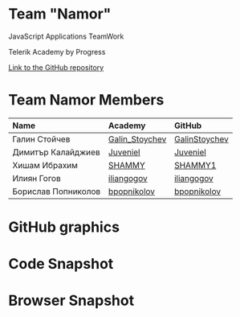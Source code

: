 <!-- section start -->
<!-- attr: { class:'slide-title', showInPresentation:true, hasScriptWrapper:true } -->
# Team "Namor"

<!-- <img showInPresentation="true" class="slide-image" src="imgs/namorLogo.jpg" style="top:30%; left:49%; width:30.36%; z-index:-1" /> -->

<div class="signature">
	<p class="signature-course">JavaScript Applications TeamWork</p>
	<p class="signature-initiative">Telerik Academy by Progress</p>
	<a href="http://github.com/Team-Namor/Book-Store" class="signature-link">Link to the GitHub repository</a>
</div>

<!-- section start -->
<!-- attr: { showInPresentation:true, style:'font-size: 0.7em' } -->

# Team Namor Members

| Name | Academy | GitHub |
| :------------- | :------------------- | :--------------------------------------------|
| Галин Стойчев  | [Galin_Stoychev](http://telerikacademy.com/Users/Galin_Stoychev)  | [GalinStoychev](http://github.com/GalinStoychev)  |
| Димитър Калайджиев | [Juveniel](http://telerikacademy.com/Users/Juveniel)| [Juveniel](http://github.com/Juveniel)|
| Хишам Ибрахим   | [SHAMMY](http://telerikacademy.com/Users/SHAMMY)          | [SHAMMY1](http://github.com/SHAMMY1)|
| Илиян Гогов  | [iliangogov](http://telerikacademy.com/Users/iliangogov)    | [iliangogov](http://github.com/iliangogov)|
| Борислав Попниколов | [bpopnikolov ](http://telerikacademy.com/Users/kissaev)   | [bpopnikolov](https://github.com/bpopnikolov) |
 

<!-- section start -->
<!-- attr: { class:'slide-title', showInPresentation:true, hasScriptWrapper:true } -->

# GitHub graphics

<!-- ![](./imgs/githubGraphics.png) -->

<!-- <img showInPresentation="true" class="slide-image" src="imgs/githubGraphics.png" style="top:25%; left:10%; width:80%; z-index:-1" /> -->


 <!-- section start -->
<!-- attr: { showInPresentation:true, style:'font-size: 0.7em', hasScriptWrapper:true } -->

# Code Snapshot

<!-- ![](./imgs/codeSnap.png) -->

<!-- <img showInPresentation="true" class="slide-image" src="imgs/codeSnap.png" style="top:15%; width:100%; z-index:-1" /> -->

<!-- section start -->
<!-- attr: { showInPresentation:true, style:'font-size: 0.7em' } -->

# Browser Snapshot

<!-- ![](./imgs/browserSnap.png) -->

<!-- <img showInPresentation="true" class="slide-image" src="imgs/browserSnap.png" style="top:15%; width:100%; z-index:-1" /> -->


